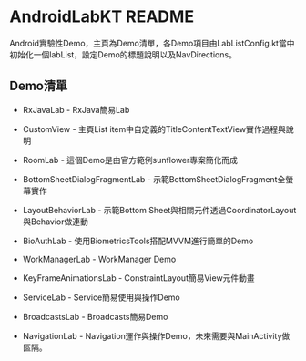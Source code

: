 # AndroidLabKT README

Android實驗性Demo，主頁為Demo清單，各Demo項目由LabListConfig.kt當中初始化一個labList，設定Demo的標題說明以及NavDirections。

## Demo清單

 - RxJavaLab - RxJava簡易Lab

 - CustomView - 主頁List item中自定義的TitleContentTextView實作過程與說明

 - RoomLab - 這個Demo是由官方範例sunflower專案簡化而成

 - BottomSheetDialogFragmentLab - 示範BottomSheetDialogFragment全螢幕實作

 - LayoutBehaviorLab - 示範Bottom Sheet與相關元件透過CoordinatorLayout與Behavior做連動

 - BioAuthLab - 使用BiometricsTools搭配MVVM進行簡單的Demo

 - WorkManagerLab - WorkManager Demo

 - KeyFrameAnimationsLab - ConstraintLayout簡易View元件動畫

 - ServiceLab - Service簡易使用與操作Demo

 - BroadcastsLab - Broadcasts簡易Demo

 - NavigationLab - Navigation運作與操作Demo，未來需要與MainActivity做區隔。